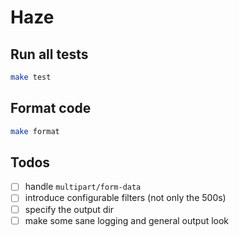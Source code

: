 # Haze

## Run all tests

```bash
make test
```

## Format code

```bash
make format
```

## Todos
- [ ] handle `multipart/form-data`
- [ ] introduce configurable filters (not only the 500s)
- [ ] specify the output dir
- [ ] make some sane logging and general output look
